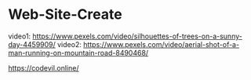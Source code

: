 # Web-Site-Create


video1: https://www.pexels.com/video/silhouettes-of-trees-on-a-sunny-day-4459909/
video2:  https://www.pexels.com/video/aerial-shot-of-a-man-running-on-mountain-road-8490468/


https://codevil.online/
